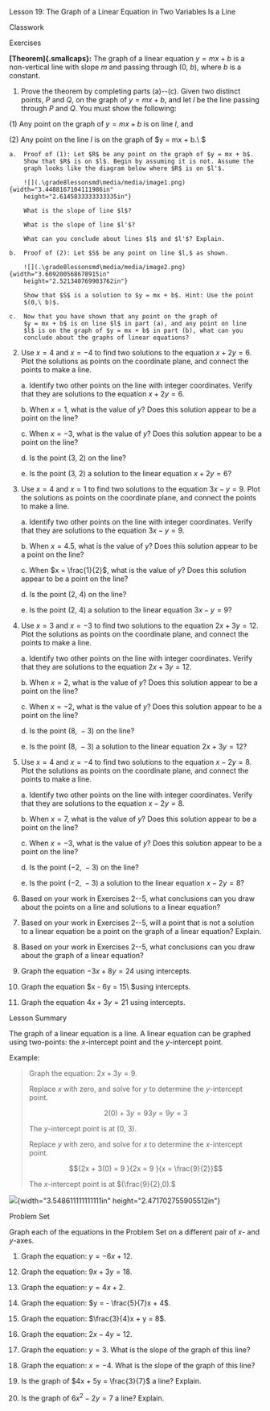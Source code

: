 Lesson 19: The Graph of a Linear Equation in Two Variables Is a Line

Classwork

Exercises

**[Theorem]{.smallcaps}:** The graph of a linear equation $y = mx + b$
is a non-vertical line with slope $m$ and passing through $(0,\ b)$,
where $b$ is a constant.

1.  Prove the theorem by completing parts (a)--(c). Given two distinct
    points, $P$ and $Q$, on the graph of $y = mx + b$, and let $l$ be
    the line passing through $P$ and $Q.$ You must show the following:

<!-- -->

(1) Any point on the graph of $y = mx + b$ is on line $l$, and

(2) Any point on the line $l$ is on the graph of $y = mx + b.\ $

    a.  Proof of (1): Let $R$ be any point on the graph of $y = mx + b$.
        Show that $R$ is on $l$. Begin by assuming it is not. Assume the
        graph looks like the diagram below where $R$ is on $l'$.

        ![](.\grade8lessonsmd\media/media/image1.png){width="3.4488167104111986in"
        height="2.6145833333333335in"}

        What is the slope of line $l$?

        What is the slope of line $l'$?

        What can you conclude about lines $l$ and $l'$? Explain.

    b.  Proof of (2): Let $S$ be any point on line $l,$ as shown.

        ![](.\grade8lessonsmd\media/media/image2.png){width="3.609200568678915in"
        height="2.521340769903762in"}

        Show that $S$ is a solution to $y = mx + b$. Hint: Use the point
        $(0,\ b)$.

    c.  Now that you have shown that any point on the graph of
        $y = mx + b$ is on line $l$ in part (a), and any point on line
        $l$ is on the graph of $y = mx + b$ in part (b), what can you
        conclude about the graphs of linear equations?

<!-- -->

2.  Use $x = 4$ and $x = - 4$ to find two solutions to the equation
    $x + 2y = 6$. Plot the solutions as points on the coordinate plane,
    and connect the points to make a line.

    a.  Identify two other points on the line with integer coordinates.
        Verify that they are solutions to the equation $x + 2y = 6$.

    b.  When $x = 1$, what is the value of $y$? Does this solution
        appear to be a point on the line?

    c.  When $x = - 3$, what is the value of $y$? Does this solution
        appear to be a point on the line?

    d.  Is the point $(3,\ 2)$ on the line?

    e.  Is the point $(3,\ 2)$ a solution to the linear equation
        $x + 2y = 6$?

3.  Use $x = 4$ and $x = 1$ to find two solutions to the equation
    $3x - y = 9$. Plot the solutions as points on the coordinate plane,
    and connect the points to make a line.

    a.  Identify two other points on the line with integer coordinates.
        Verify that they are solutions to the equation $3x - y = 9.$

    b.  When $x = 4.5$, what is the value of $y$? Does this solution
        appear to be a point on the line?

    c.  When $x = \frac{1}{2}$, what is the value of $y$? Does this
        solution appear to be a point on the line?

    d.  Is the point $(2,\ 4)$ on the line?

    e.  Is the point $(2,\ 4)$ a solution to the linear equation
        $3x - y = 9$?

4.  Use $x = 3$ and $x = - 3$ to find two solutions to the equation
    $2x + 3y = 12$. Plot the solutions as points on the coordinate
    plane, and connect the points to make a line.

    a.  Identify two other points on the line with integer coordinates.
        Verify that they are solutions to the equation $2x + 3y = 12.$

    b.  When $x = 2$, what is the value of $y$? Does this solution
        appear to be a point on the line?

    c.  When $x = - 2$, what is the value of $y$? Does this solution
        appear to be a point on the line?

    d.  Is the point $(8,\  - 3)$ on the line?

    e.  Is the point $(8,\  - 3)$ a solution to the linear equation
        $2x + 3y = 12$?

5.  Use $x = 4$ and $x = - 4$ to find two solutions to the equation
    $x - 2y = 8$. Plot the solutions as points on the coordinate plane,
    and connect the points to make a line.

    a.  Identify two other points on the line with integer coordinates.
        Verify that they are solutions to the equation $x - 2y = 8.$

    b.  When $x = 7$, what is the value of $y$? Does this solution
        appear to be a point on the line?

    c.  When $x = - 3$, what is the value of $y$? Does this solution
        appear to be a point on the line?

    d.  Is the point $( - 2,\  - 3)$ on the line?

    e.  Is the point $( - 2,\  - 3)$ a solution to the linear equation
        $x - 2y = 8$?

6.  Based on your work in Exercises 2--5, what conclusions can you draw
    about the points on a line and solutions to a linear equation?

7.  Based on your work in Exercises 2--5, will a point that is not a
    solution to a linear equation be a point on the graph of a linear
    equation? Explain.

8.  Based on your work in Exercises 2--5, what conclusions can you draw
    about the graph of a linear equation?

9.  Graph the equation $- 3x + 8y = 24$ using intercepts.

10. Graph the equation $x - 6y = 15\ $using intercepts.

11. Graph the equation $4x + 3y = 21$ using intercepts.

Lesson Summary

The graph of a linear equation is a line. A linear equation can be
graphed using two-points: the $x$-intercept point and the $y$-intercept
point.

Example:

> Graph the equation: $2x + 3y = 9$.
>
> Replace $x$ with zero, and solve for $y$ to determine the
> $y$-intercept point.
>
> $${2(0) + 3y = 9
> }{3y = 9
> }{y = 3}$$
>
> The $y$-intercept point is at $(0,\ 3)$.
>
> Replace $y$ with zero, and solve for $x$ to determine the
> $x$-intercept point.
>
> $${2x + 3(0) = 9
> }{2x = 9
> }{x = \frac{9}{2}}$$
>
> The $x$-intercept point is at $(\frac{9}{2},0).$

![](.\grade8lessonsmd\media/media/image3.png){width="3.548611111111111in"
height="2.471702755905512in"}

Problem Set

Graph each of the equations in the Problem Set on a different pair of
$x$- and $y$-axes.

1.  Graph the equation: $y = - 6x + 12$.

<!-- -->

12. Graph the equation: $9x + 3y = 18$.

13. Graph the equation: $y = 4x + 2$.

14. Graph the equation: $y = - \frac{5}{7}x + 4$.

15. Graph the equation: $\frac{3}{4}x + y = 8$.

16. Graph the equation: $2x - 4y = 12$.

17. Graph the equation: $y = 3$. What is the slope of the graph of this
    line?

18. Graph the equation: $x = - 4$. What is the slope of the graph of
    this line?

19. Is the graph of $4x + 5y = \frac{3}{7}$ a line? Explain.

20. Is the graph of $6x^{2} - 2y = 7$ a line? Explain.
